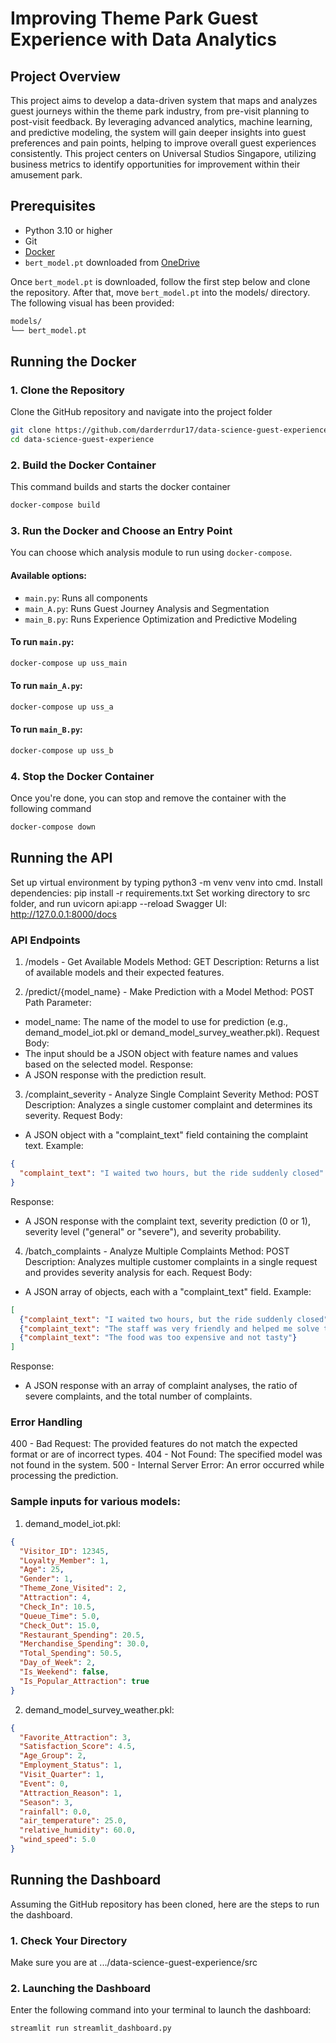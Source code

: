 # Improving Theme Park Guest Experience with Data Analytics

## Project Overview
This project aims to develop a data-driven system that maps and analyzes guest journeys within the theme park industry, from pre-visit planning to post-visit feedback. By leveraging advanced analytics, machine learning, and predictive modeling, the system will gain deeper insights into guest preferences and pain points, helping to improve overall guest experiences consistently. This project centers on Universal Studios Singapore, utilizing business metrics to identify opportunities for improvement within their amusement park.

## Prerequisites
- Python 3.10 or higher
- Git
- [Docker](https://www.docker.com/get-started)
- `bert_model.pt` downloaded from [OneDrive](https://nusu-my.sharepoint.com/personal/e0929810_u_nus_edu/_layouts/15/onedrive.aspx?id=%2Fpersonal%2Fe0929810%5Fu%5Fnus%5Fedu%2FDocuments%2Fbert%5Fmodel%2Ept&parent=%2Fpersonal%2Fe0929810%5Fu%5Fnus%5Fedu%2FDocuments&ga=1) 

Once `bert_model.pt` is downloaded, follow the first step below and clone the repository. After that, move `bert_model.pt` into the models/ directory. The following visual has been provided:
```bash
models/
└── bert_model.pt
```

## Running the Docker
### 1. Clone the Repository
Clone the GitHub repository and navigate into the project folder
```bash
git clone https://github.com/darderrdur17/data-science-guest-experience.git
cd data-science-guest-experience
```
### 2. Build the Docker Container
This command builds and starts the docker container
```bash
docker-compose build
```

### 3. Run the Docker and Choose an Entry Point
You can choose which analysis module to run using `docker-compose`.

#### Available options:
- `main.py`: Runs all components
- `main_A.py`: Runs Guest Journey Analysis and Segmentation
- `main_B.py`: Runs Experience Optimization and Predictive Modeling

#### To run `main.py`:
```bash
docker-compose up uss_main
```

#### To run `main_A.py`:
```bash
docker-compose up uss_a
```

#### To run `main_B.py`:
```bash
docker-compose up uss_b
```

### 4. Stop the Docker Container
Once you're done, you can stop and remove the container with the following command
```bash
docker-compose down
```

## Running the API
Set up virtual environment by typing python3 -m venv venv into cmd.
Install dependencies: pip install -r requirements.txt
Set working directory to src folder, and run uvicorn api:app --reload 
Swagger UI: http://127.0.0.1:8000/docs

### API Endpoints
1. /models - Get Available Models
Method: GET
Description: Returns a list of available models and their expected features.

2. /predict/{model_name} - Make Prediction with a Model
Method: POST
Path Parameter:
- model_name: The name of the model to use for prediction (e.g., demand_model_iot.pkl or demand_model_survey_weather.pkl).
Request Body:
- The input should be a JSON object with feature names and values based on the selected model.
Response:
- A JSON response with the prediction result.

3. /complaint_severity - Analyze Single Complaint Severity
Method: POST
Description: Analyzes a single customer complaint and determines its severity.
Request Body:
- A JSON object with a "complaint_text" field containing the complaint text.
Example:
```json
{
  "complaint_text": "I waited two hours, but the ride suddenly closed"
}
```
Response:
- A JSON response with the complaint text, severity prediction (0 or 1), severity level ("general" or "severe"), and severity probability.

4. /batch_complaints - Analyze Multiple Complaints
Method: POST
Description: Analyzes multiple customer complaints in a single request and provides severity analysis for each.
Request Body:
- A JSON array of objects, each with a "complaint_text" field.
Example:
```json
[
  {"complaint_text": "I waited two hours, but the ride suddenly closed"},
  {"complaint_text": "The staff was very friendly and helped me solve the problem"},
  {"complaint_text": "The food was too expensive and not tasty"}
]
```
Response:
- A JSON response with an array of complaint analyses, the ratio of severe complaints, and the total number of complaints.

### Error Handling
400 - Bad Request: The provided features do not match the expected format or are of incorrect types.
404 - Not Found: The specified model was not found in the system.
500 - Internal Server Error: An error occurred while processing the prediction.

### Sample inputs for various models:
1. demand_model_iot.pkl: 
```json
{
  "Visitor_ID": 12345,
  "Loyalty_Member": 1,
  "Age": 25,
  "Gender": 1,
  "Theme_Zone_Visited": 2,
  "Attraction": 4,
  "Check_In": 10.5,
  "Queue_Time": 5.0,
  "Check_Out": 15.0,
  "Restaurant_Spending": 20.5,
  "Merchandise_Spending": 30.0,
  "Total_Spending": 50.5,
  "Day_of_Week": 2,
  "Is_Weekend": false,
  "Is_Popular_Attraction": true
}
```
2. demand_model_survey_weather.pkl:
```json
{
  "Favorite_Attraction": 3,
  "Satisfaction_Score": 4.5,
  "Age_Group": 2,
  "Employment_Status": 1,
  "Visit_Quarter": 1,
  "Event": 0,
  "Attraction_Reason": 1,
  "Season": 3,
  "rainfall": 0.0,
  "air_temperature": 25.0,
  "relative_humidity": 60.0,
  "wind_speed": 5.0
}
```

## Running the Dashboard
Assuming the GitHub repository has been cloned, here are the steps to run the dashboard.

### 1. Check Your Directory
Make sure you are at .../data-science-guest-experience/src

### 2. Launching the Dashboard
Enter the following command into your terminal to launch the dashboard:
```bash
streamlit run streamlit_dashboard.py
```
